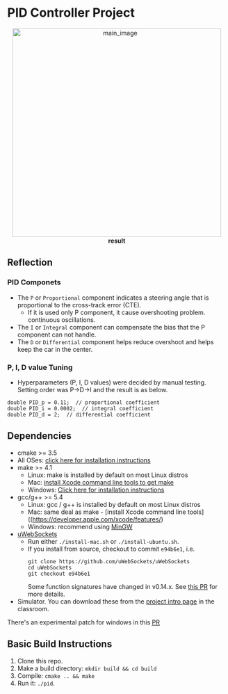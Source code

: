 # PID Controller Project

<p align="center">
    <img src="./pid_control_result.gif" width="480" alt="main_image" /><br>
    <b>result</b><br>
</p>

## Reflection

### PID Componets

* The `P` or `Proportional` component indicates a steering angle that is proportional to the cross-track error (CTE). 
  * If it is used only P component, it cause overshooting problem. continuous oscillations.
* The `I` or `Integral` component can compensate the bias that the P component can not handle.
* The `D` or `Differential` component helps reduce overshoot and helps keep the car in the center.

### P, I, D value Tuning

* Hyperparameters (P, I, D values) were decided by manual testing. Setting order was P->D->I and the result is as below.    

```
double PID_p = 0.11;  // proportional coefficient
double PID_i = 0.0002;  // integral coefficient
double PID_d = 2;  // differential coefficient
```


## Dependencies

* cmake >= 3.5
 * All OSes: [click here for installation instructions](https://cmake.org/install/)
* make >= 4.1
  * Linux: make is installed by default on most Linux distros
  * Mac: [install Xcode command line tools to get make](https://developer.apple.com/xcode/features/)
  * Windows: [Click here for installation instructions](http://gnuwin32.sourceforge.net/packages/make.htm)
* gcc/g++ >= 5.4
  * Linux: gcc / g++ is installed by default on most Linux distros
  * Mac: same deal as make - [install Xcode command line tools]((https://developer.apple.com/xcode/features/)
  * Windows: recommend using [MinGW](http://www.mingw.org/)
* [uWebSockets](https://github.com/uWebSockets/uWebSockets)
  * Run either `./install-mac.sh` or `./install-ubuntu.sh`.
  * If you install from source, checkout to commit `e94b6e1`, i.e.
    ```
    git clone https://github.com/uWebSockets/uWebSockets 
    cd uWebSockets
    git checkout e94b6e1
    ```
    Some function signatures have changed in v0.14.x. See [this PR](https://github.com/udacity/CarND-MPC-Project/pull/3) for more details.
* Simulator. You can download these from the [project intro page](https://github.com/udacity/self-driving-car-sim/releases) in the classroom.

There's an experimental patch for windows in this [PR](https://github.com/udacity/CarND-PID-Control-Project/pull/3)

## Basic Build Instructions

1. Clone this repo.
2. Make a build directory: `mkdir build && cd build`
3. Compile: `cmake .. && make`
4. Run it: `./pid`. 

